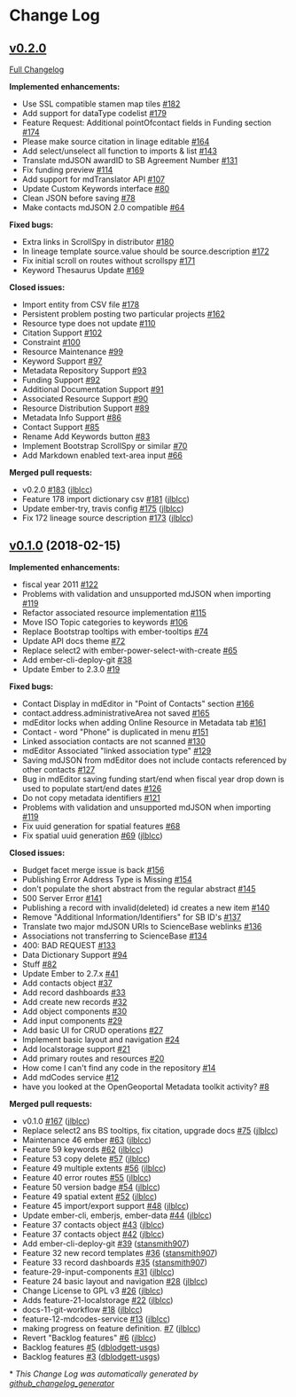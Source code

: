 # Change Log

## [v0.2.0](https://github.com/adiwg/mdEditor/tree/v0.2.0)

[Full Changelog](https://github.com/adiwg/mdEditor/compare/v0.1.0...v0.2.0)

**Implemented enhancements:**

- Use SSL compatible stamen map tiles [\#182](https://github.com/adiwg/mdEditor/issues/182)
- Add support for dataType codelist [\#179](https://github.com/adiwg/mdEditor/issues/179)
- Feature Request:  Additional pointOfcontact fields in Funding section [\#174](https://github.com/adiwg/mdEditor/issues/174)
- Please make source citation in linage editable [\#164](https://github.com/adiwg/mdEditor/issues/164)
- Add select/unselect all function to imports & list [\#143](https://github.com/adiwg/mdEditor/issues/143)
- Translate mdJSON awardID to SB  Agreement Number [\#131](https://github.com/adiwg/mdEditor/issues/131)
- Fix funding preview [\#114](https://github.com/adiwg/mdEditor/issues/114)
- Add support for mdTranslator API [\#107](https://github.com/adiwg/mdEditor/issues/107)
- Update Custom Keywords interface [\#80](https://github.com/adiwg/mdEditor/issues/80)
- Clean JSON before saving [\#78](https://github.com/adiwg/mdEditor/issues/78)
- Make contacts mdJSON 2.0 compatible [\#64](https://github.com/adiwg/mdEditor/issues/64)

**Fixed bugs:**

- Extra links in ScrollSpy in distributor  [\#180](https://github.com/adiwg/mdEditor/issues/180)
- In lineage template source.value should be source.description  [\#172](https://github.com/adiwg/mdEditor/issues/172)
- Fix initial scroll on routes without scrollspy [\#171](https://github.com/adiwg/mdEditor/issues/171)
- Keyword Thesaurus Update [\#169](https://github.com/adiwg/mdEditor/issues/169)

**Closed issues:**

- Import entity from CSV file [\#178](https://github.com/adiwg/mdEditor/issues/178)
- Persistent problem posting two particular projects [\#162](https://github.com/adiwg/mdEditor/issues/162)
- Resource type does not update [\#110](https://github.com/adiwg/mdEditor/issues/110)
- Citation Support [\#102](https://github.com/adiwg/mdEditor/issues/102)
- Constraint [\#100](https://github.com/adiwg/mdEditor/issues/100)
- Resource Maintenance [\#99](https://github.com/adiwg/mdEditor/issues/99)
- Keyword Support [\#97](https://github.com/adiwg/mdEditor/issues/97)
- Metadata Repository Support [\#93](https://github.com/adiwg/mdEditor/issues/93)
- Funding Support [\#92](https://github.com/adiwg/mdEditor/issues/92)
- Additional Documentation Support [\#91](https://github.com/adiwg/mdEditor/issues/91)
- Associated Resource Support [\#90](https://github.com/adiwg/mdEditor/issues/90)
- Resource Distribution Support [\#89](https://github.com/adiwg/mdEditor/issues/89)
- Metadata Info Support [\#86](https://github.com/adiwg/mdEditor/issues/86)
- Contact Support [\#85](https://github.com/adiwg/mdEditor/issues/85)
- Rename Add Keywords button [\#83](https://github.com/adiwg/mdEditor/issues/83)
- Implement Bootstrap ScrollSpy or similar [\#70](https://github.com/adiwg/mdEditor/issues/70)
- Add Markdown enabled text-area input [\#66](https://github.com/adiwg/mdEditor/issues/66)

**Merged pull requests:**

- v0.2.0 [\#183](https://github.com/adiwg/mdEditor/pull/183) ([jlblcc](https://github.com/jlblcc))
- Feature 178 import dictionary csv [\#181](https://github.com/adiwg/mdEditor/pull/181) ([jlblcc](https://github.com/jlblcc))
- Update ember-try, travis config [\#175](https://github.com/adiwg/mdEditor/pull/175) ([jlblcc](https://github.com/jlblcc))
- Fix 172 lineage source description [\#173](https://github.com/adiwg/mdEditor/pull/173) ([jlblcc](https://github.com/jlblcc))

## [v0.1.0](https://github.com/adiwg/mdEditor/tree/v0.1.0) (2018-02-15)
**Implemented enhancements:**

- fiscal year 2011 [\#122](https://github.com/adiwg/mdEditor/issues/122)
- Problems with validation and unsupported mdJSON when importing [\#119](https://github.com/adiwg/mdEditor/issues/119)
- Refactor associated resource implementation [\#115](https://github.com/adiwg/mdEditor/issues/115)
- Move ISO Topic categories to keywords [\#106](https://github.com/adiwg/mdEditor/issues/106)
- Replace Bootstrap tooltips with ember-tooltips [\#74](https://github.com/adiwg/mdEditor/issues/74)
- Update API docs theme [\#72](https://github.com/adiwg/mdEditor/issues/72)
- Replace select2 with ember-power-select-with-create [\#65](https://github.com/adiwg/mdEditor/issues/65)
- Add ember-cli-deploy-git [\#38](https://github.com/adiwg/mdEditor/issues/38)
- Update Ember to 2.3.0 [\#19](https://github.com/adiwg/mdEditor/issues/19)

**Fixed bugs:**

- Contact Display in mdEditor in "Point of Contacts" section [\#166](https://github.com/adiwg/mdEditor/issues/166)
- contact.address.administrativeArea not saved [\#165](https://github.com/adiwg/mdEditor/issues/165)
- mdEditor locks when adding Online Resource in Metadata tab [\#161](https://github.com/adiwg/mdEditor/issues/161)
- Contact - word "Phone" is duplicated in menu [\#151](https://github.com/adiwg/mdEditor/issues/151)
- Linked association contacts are not scanned [\#130](https://github.com/adiwg/mdEditor/issues/130)
- mdEditor Associated "linked association type"  [\#129](https://github.com/adiwg/mdEditor/issues/129)
- Saving mdJSON from mdEditor does not include contacts referenced by other contacts [\#127](https://github.com/adiwg/mdEditor/issues/127)
- Bug in mdEditor saving funding start/end when fiscal year drop down is used to populate start/end dates [\#126](https://github.com/adiwg/mdEditor/issues/126)
- Do not copy metadata identifiers [\#121](https://github.com/adiwg/mdEditor/issues/121)
- Problems with validation and unsupported mdJSON when importing [\#119](https://github.com/adiwg/mdEditor/issues/119)
- Fix uuid generation for spatial features  [\#68](https://github.com/adiwg/mdEditor/issues/68)
- Fix spatial uuid generation [\#69](https://github.com/adiwg/mdEditor/pull/69) ([jlblcc](https://github.com/jlblcc))

**Closed issues:**

- Budget facet merge issue is back [\#156](https://github.com/adiwg/mdEditor/issues/156)
- Publishing Error Address Type is Missing [\#154](https://github.com/adiwg/mdEditor/issues/154)
- don't populate the short abstract from the regular abstract [\#145](https://github.com/adiwg/mdEditor/issues/145)
- 500 Server Error [\#141](https://github.com/adiwg/mdEditor/issues/141)
- Publishing a record with invalid\(deleted\) id creates a new item [\#140](https://github.com/adiwg/mdEditor/issues/140)
- Remove "Additional Information/Identifiers" for SB ID's [\#137](https://github.com/adiwg/mdEditor/issues/137)
- Translate two major mdJSON URIs to ScienceBase weblinks [\#136](https://github.com/adiwg/mdEditor/issues/136)
- Associations not transferring to ScienceBase [\#134](https://github.com/adiwg/mdEditor/issues/134)
- 400: BAD REQUEST [\#133](https://github.com/adiwg/mdEditor/issues/133)
- Data Dictionary Support [\#94](https://github.com/adiwg/mdEditor/issues/94)
- Stuff [\#82](https://github.com/adiwg/mdEditor/issues/82)
- Update Ember to 2.7.x [\#41](https://github.com/adiwg/mdEditor/issues/41)
- Add contacts object [\#37](https://github.com/adiwg/mdEditor/issues/37)
- Add record dashboards [\#33](https://github.com/adiwg/mdEditor/issues/33)
- Add create new records [\#32](https://github.com/adiwg/mdEditor/issues/32)
- Add object components [\#30](https://github.com/adiwg/mdEditor/issues/30)
- Add input components [\#29](https://github.com/adiwg/mdEditor/issues/29)
- Add basic UI for CRUD operations [\#27](https://github.com/adiwg/mdEditor/issues/27)
- Implement basic layout and navigation [\#24](https://github.com/adiwg/mdEditor/issues/24)
- Add localstorage support [\#21](https://github.com/adiwg/mdEditor/issues/21)
- Add primary routes and resources [\#20](https://github.com/adiwg/mdEditor/issues/20)
- How come I can't find any code in the repository [\#14](https://github.com/adiwg/mdEditor/issues/14)
- Add mdCodes service [\#12](https://github.com/adiwg/mdEditor/issues/12)
- have you looked at the OpenGeoportal Metadata toolkit activity? [\#8](https://github.com/adiwg/mdEditor/issues/8)

**Merged pull requests:**

- v0.1.0 [\#167](https://github.com/adiwg/mdEditor/pull/167) ([jlblcc](https://github.com/jlblcc))
- Replace select2 ans BS tooltips, fix citation, upgrade docs [\#75](https://github.com/adiwg/mdEditor/pull/75) ([jlblcc](https://github.com/jlblcc))
- Maintenance 46 ember [\#63](https://github.com/adiwg/mdEditor/pull/63) ([jlblcc](https://github.com/jlblcc))
- Feature 59 keywords [\#62](https://github.com/adiwg/mdEditor/pull/62) ([jlblcc](https://github.com/jlblcc))
- Feature 53 copy delete [\#57](https://github.com/adiwg/mdEditor/pull/57) ([jlblcc](https://github.com/jlblcc))
- Feature 49 multiple extents [\#56](https://github.com/adiwg/mdEditor/pull/56) ([jlblcc](https://github.com/jlblcc))
- Feature 40 error routes [\#55](https://github.com/adiwg/mdEditor/pull/55) ([jlblcc](https://github.com/jlblcc))
- Feature 50 version badge [\#54](https://github.com/adiwg/mdEditor/pull/54) ([jlblcc](https://github.com/jlblcc))
- Feature 49 spatial extent [\#52](https://github.com/adiwg/mdEditor/pull/52) ([jlblcc](https://github.com/jlblcc))
- Feature 45 import/export support [\#48](https://github.com/adiwg/mdEditor/pull/48) ([jlblcc](https://github.com/jlblcc))
- Update ember-cli, emberjs, ember-data [\#44](https://github.com/adiwg/mdEditor/pull/44) ([jlblcc](https://github.com/jlblcc))
- Feature 37 contacts object [\#43](https://github.com/adiwg/mdEditor/pull/43) ([jlblcc](https://github.com/jlblcc))
- Feature 37 contacts object [\#42](https://github.com/adiwg/mdEditor/pull/42) ([jlblcc](https://github.com/jlblcc))
- Add ember-cli-deploy-git [\#39](https://github.com/adiwg/mdEditor/pull/39) ([stansmith907](https://github.com/stansmith907))
- Feature 32 new record templates [\#36](https://github.com/adiwg/mdEditor/pull/36) ([stansmith907](https://github.com/stansmith907))
- Feature 33 record dashboards [\#35](https://github.com/adiwg/mdEditor/pull/35) ([stansmith907](https://github.com/stansmith907))
- feature-29-input-components [\#31](https://github.com/adiwg/mdEditor/pull/31) ([jlblcc](https://github.com/jlblcc))
- Feature 24 basic layout and navigation [\#28](https://github.com/adiwg/mdEditor/pull/28) ([jlblcc](https://github.com/jlblcc))
- Change License to GPL v3 [\#26](https://github.com/adiwg/mdEditor/pull/26) ([jlblcc](https://github.com/jlblcc))
- Adds feature-21-localstorage [\#22](https://github.com/adiwg/mdEditor/pull/22) ([jlblcc](https://github.com/jlblcc))
- docs-11-git-workflow [\#18](https://github.com/adiwg/mdEditor/pull/18) ([jlblcc](https://github.com/jlblcc))
- feature-12-mdcodes-service [\#13](https://github.com/adiwg/mdEditor/pull/13) ([jlblcc](https://github.com/jlblcc))
- making progress on feature definition. [\#7](https://github.com/adiwg/mdEditor/pull/7) ([jlblcc](https://github.com/jlblcc))
- Revert "Backlog features" [\#6](https://github.com/adiwg/mdEditor/pull/6) ([jlblcc](https://github.com/jlblcc))
- Backlog features [\#5](https://github.com/adiwg/mdEditor/pull/5) ([dblodgett-usgs](https://github.com/dblodgett-usgs))
- Backlog features [\#3](https://github.com/adiwg/mdEditor/pull/3) ([dblodgett-usgs](https://github.com/dblodgett-usgs))



\* *This Change Log was automatically generated by [github_changelog_generator](https://github.com/skywinder/Github-Changelog-Generator)*
